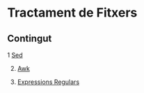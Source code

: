 # Tractament de Fitxers

## Contingut

1 [Sed](./SED/sed.md)

2. [Awk](./AWK/awk.md)

3. [Expressions Regulars](./ExpressionsRegulars/ExpressionsRegulars.md)



